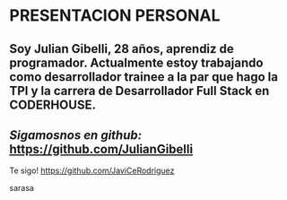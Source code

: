 # PRESENTACION PERSONAL

## Soy **Julian Gibelli**, 28 años, aprendiz de programador. Actualmente estoy trabajando como desarrollador trainee a la par que hago la TPI y la carrera de Desarrollador Full Stack en CODERHOUSE.

## _Sigamosnos en github:_ https://github.com/JulianGibelli

Te sigo! https://github.com/JaviCeRodriguez

sarasa